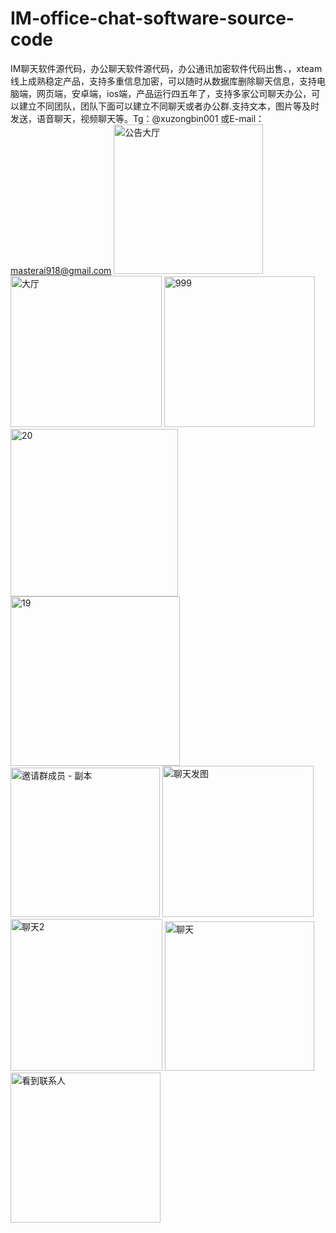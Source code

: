 # IM-office-chat-software-source-code
IM聊天软件源代码，办公聊天软件源代码，办公通讯加密软件代码出售、，xteam线上成熟稳定产品，支持多重信息加密，可以随时从数据库删除聊天信息，支持电脑端，网页端，安卓端，ios端，产品运行四五年了，支持多家公司聊天办公，可以建立不同团队，团队下面可以建立不同聊天或者办公群.支持文本，图片等及时发送，语音聊天，视频聊天等。Tg：@xuzongbin001  或E-mail：masterai918@gmail.com
<img width="239" alt="公告大厅" src="https://github.com/user-attachments/assets/aa40bedf-ebdc-47d3-a1c6-c27ddb1585b2" />
<img width="242" alt="大厅" src="https://github.com/user-attachments/assets/22216f46-2155-4d28-b1bb-27b3fed8010e" />
<img width="241" alt="999" src="https://github.com/user-attachments/assets/85016c69-4906-4be5-a853-b65d068aad8c" />
<img width="268" alt="20" src="https://github.com/user-attachments/assets/f4251d02-6378-4d37-8854-98ac3bbea8fc" />
<img width="271" alt="19" src="https://github.com/user-attachments/assets/8f854b18-5138-4207-9d90-3ba70c396fb5" />
<img width="239" alt="邀请群成员 - 副本" src="https://github.com/user-attachments/assets/1f6b4d9b-92c4-495e-8a5e-bbf4da84379c" />
<img width="242" alt="聊天发图" src="https://github.com/user-attachments/assets/cc62fff9-3c98-4060-9842-ee30d3d9dcf4" />
<img width="243" alt="聊天2" src="https://github.com/user-attachments/assets/b2cee038-24cd-4645-b879-e7ecb80c8e08" />
<img width="239" alt="聊天" src="https://github.com/user-attachments/assets/c9058260-752b-47de-b8f9-dee5a1b391c5" />
<img width="240" alt="看到联系人" src="https://github.com/user-attachments/assets/9d84c59c-55be-4f7a-ae6e-17d1657f0449" />
